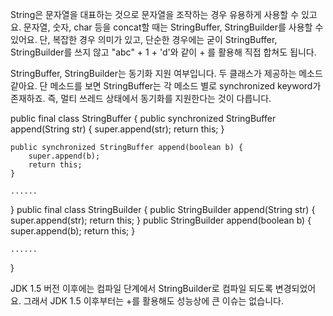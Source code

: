 String은 문자열을 대표하는 것으로 문자열을 조작하는 경우 유용하게 사용할 수 있고요.
문자열, 숫자, char 등을 concat할 때는 StringBuffer, StringBuilder를 사용할 수 있어요.
단, 복잡한 경우 의미가 있고, 단순한 경우에는 굳이 StringBuffer, StringBuilder를 쓰지 않고 "abc" + 1 + 'd'와 같이 + 를 활용해 직접 합쳐도 됩니다.

StringBuffer, StringBuilder는 동기화 지원 여부입니다. 두 클래스가 제공하는 메소드 같아요. 단 메소드를 보면 StringBuffer는 각 메소드 별로 synchronized keyword가 존재하죠.
즉, 멀티 쓰레드 상태에서 동기화를 지원한다는 것이 다릅니다.

public final class StringBuffer {
    public synchronized StringBuffer append(String str) {
        super.append(str);
        return this;
    }

    public synchronized StringBuffer append(boolean b) {
        super.append(b);
        return this;
    }

    ......
}
public final class StringBuilder {
    public StringBuilder append(String str) {
        super.append(str);
        return this;
    }
    public StringBuilder append(boolean b) {
        super.append(b);
        return this;
    }

    ......
}

JDK 1.5 버전 이후에는 컴파일 단계에서 StringBuilder로 컴파일 되도록 변경되었어요. 그래서 JDK 1.5 이후부터는 +를 활용해도 성능상에 큰 이슈는 없습니다.
